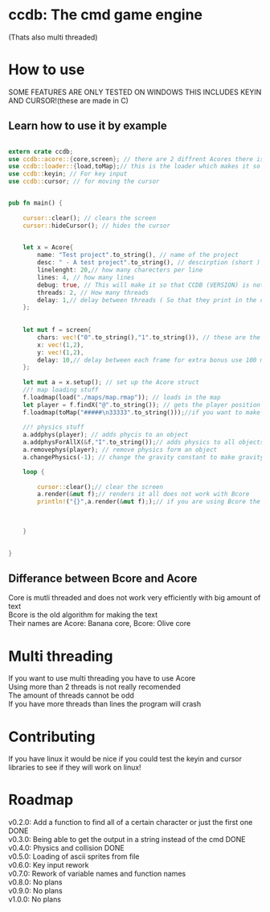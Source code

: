 # ccdb:  The cmd game engine  
(Thats also multi threaded)  
  
# How to use  
  
SOME FEATURES ARE ONLY TESTED ON WINDOWS THIS INCLUDES KEYIN AND CURSOR!(these are made in C)  
  
  
## Learn how to use it by example  

```rust

extern crate ccdb;
use ccdb::acore::{core,screen}; // there are 2 diffrent Acores there is Acore and there is banana both work the same way when talking to them 
use ccdb::loader::{load,toMap};// this is the loader which makes it so you can load a map from file or load a map from string 
use ccdb::keyin; // For key input
use ccdb::cursor; // for moving the cursor


pub fn main() {
    
    cursor::clear(); // clears the screen
    cursor::hideCursor(); // hides the cursor
    

    let x = Acore{
        name: "Test project".to_string(), // name of the project 
        desc: " - A test project".to_string(), // descirption (short )
        linelenght: 20,// how many charecters per line
        lines: 4, // how many lines
        debug: true, // This will make it so that CCDB (VERSION) is not shown
        threads: 2, // How many threads 
        delay: 1,// delay between threads ( So that they print in the correct order)
    };
    
    
    let mut f = screen{
        chars: vec!("0".to_string(),"1".to_string()), // these are the different ascii "items" that get renderd X and Y are the cordinates 
        x: vec!(1,2),
        y: vec!(1,2),
        delay: 10,// delay between each frame for extra bonus use 100 ms
    };
    
    let mut a = x.setup(); // set up the Acore struct 
    //! map loading stuff
    f.loadmap(load("./maps/map.rmap")); // loads in the map
    let player = f.findX("@".to_string()); // gets the player position in the screen.chars section findAllOfX works the same but returns a vector 
    f.loadmap(toMap("#####\n33333".to_string()));//if you want to make a map out of a string 
    
    //! physics stuff
    a.addphys(player); // adds phycis to an object 
    a.addphysForAllX(&f,"I".to_string());// adds physics to all objects with the correct char
    a.removephys(player); // remove physics form an object 
    a.changePhysics(-1); // change the gravity constant to make gravity stronger or weaker or upside down 

    loop {
        
        cursor::clear();// clear the screen
        a.render(&mut f);// renders it all does not work with Bcore
        println!("{}",a.render(&mut f););// if you are using Bcore the output gets output in a string ( Does not work with Acore )
        
      

    }

  
}
```  
## Differance between Bcore and Acore  
Core is mutli threaded and does not work very efficiently with big amount of text  
Bcore is the old algorithm for making the text  
Their names are Acore: Banana core, Bcore: Olive core  
  
# Multi threading  
If you want to use multi threading you have to use Acore  
Using more than 2 threads is not really recomended  
The amount of threads cannot be odd  
If you have more threads than lines the program will crash  
  
# Contributing  
If you have linux it would be nice if you could test the keyin and cursor libraries to see if they will work on linux!  
  
# Roadmap  
v0.2.0: Add a function to find all of a certain character or just the first one  DONE  
v0.3.0: Being able to get the output in a string instead of the cmd   DONE  
v0.4.0: Physics and collision  DONE  
v0.5.0: Loading of ascii sprites from file  
v0.6.0: Key input rework  
v0.7.0: Rework of variable names and function names  
v0.8.0: No plans  
v0.9.0: No plans  
v1.0.0: No plans  

